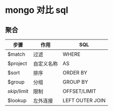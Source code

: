 # mongo 对比 sql


## 聚合

|步骤|作用|SQL|
|---|---|---|
|$match|过滤|WHERE|
|$project|自定义名称| AS |
|$sort|排序|ORDER BY|
|$group|分组|GROUP BY|
|$skip/$limit|限制|OFFSET/LIMIT|
|$lookup|左外连接|LEFT OUTER JOIN|


